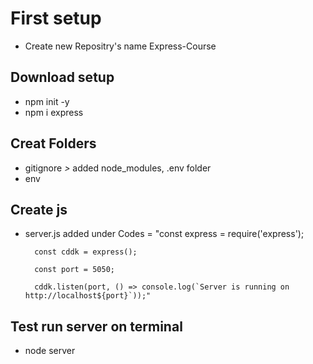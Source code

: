 # First setup
* Create new Repositry's name Express-Course

## Download setup
* npm init -y
* npm i express

## Creat Folders
* gitignore
*>* added node_modules, .env folder
* env

## Create js
* server.js
added under Codes
= "const express = require('express');

        const cddk = express();

        const port = 5050;

        cddk.listen(port, () => console.log(`Server is running on http://localhost${port}`));"

## Test run server on terminal
* node server